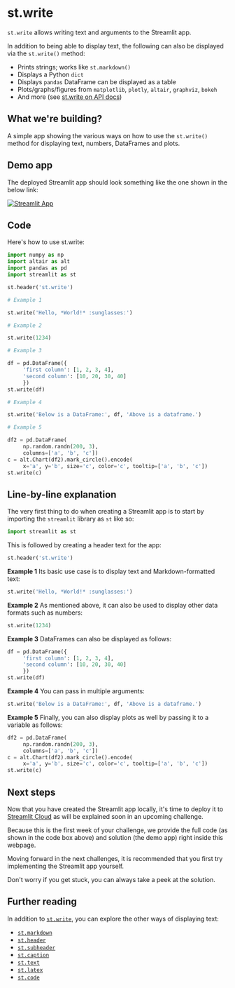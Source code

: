 # st.write

`st.write` allows writing text and arguments to the Streamlit app.

In addition to being able to display text, the following can also be displayed via the `st.write()` method:
- Prints strings; works like `st.markdown()`
- Displays a Python `dict`
- Displays `pandas` DataFrame can be displayed as a table
- Plots/graphs/figures from `matplotlib`, `plotly`, `altair`, `graphviz`, `bokeh`
- And more (see [st.write on API docs](https://docs.streamlit.io/library/api-reference/write-magic/st.write))

## What we're building?

A simple app showing the various ways on how to use the `st.write()` method for displaying text, numbers, DataFrames and plots.

## Demo app
The deployed Streamlit app should look something like the one shown in the below link: 

[![Streamlit App](https://static.streamlit.io/badges/streamlit_badge_black_white.svg)](https://share.streamlit.io/dataprofessor/st.write/)

## Code
Here's how to use st.write:
```python
import numpy as np
import altair as alt
import pandas as pd
import streamlit as st

st.header('st.write')

# Example 1

st.write('Hello, *World!* :sunglasses:')

# Example 2

st.write(1234)

# Example 3

df = pd.DataFrame({
     'first column': [1, 2, 3, 4],
     'second column': [10, 20, 30, 40]
     })
st.write(df)

# Example 4

st.write('Below is a DataFrame:', df, 'Above is a dataframe.')

# Example 5

df2 = pd.DataFrame(
     np.random.randn(200, 3),
     columns=['a', 'b', 'c'])
c = alt.Chart(df2).mark_circle().encode(
     x='a', y='b', size='c', color='c', tooltip=['a', 'b', 'c'])
st.write(c)
```

## Line-by-line explanation
The very first thing to do when creating a Streamlit app is to start by importing the `streamlit` library as `st` like so:
```python
import streamlit as st
```

This is followed by creating a header text for the app:
```python
st.header('st.write')
```

**Example 1**
Its basic use case is to display text and Markdown-formatted text:
```python
st.write('Hello, *World!* :sunglasses:')
```

**Example 2**
As mentioned above, it can also be used to display other data formats such as numbers:
```python
st.write(1234)
```

**Example 3**
DataFrames can also be displayed as follows:
```python
df = pd.DataFrame({
     'first column': [1, 2, 3, 4],
     'second column': [10, 20, 30, 40]
     })
st.write(df)
```

**Example 4**
You can pass in multiple arguments:
```python
st.write('Below is a DataFrame:', df, 'Above is a dataframe.')
```

**Example 5**
Finally, you can also display plots as well by passing it to a variable as follows:
```python
df2 = pd.DataFrame(
     np.random.randn(200, 3),
     columns=['a', 'b', 'c'])
c = alt.Chart(df2).mark_circle().encode(
     x='a', y='b', size='c', color='c', tooltip=['a', 'b', 'c'])
st.write(c)
```

## Next steps

Now that you have created the Streamlit app locally, it's time to deploy it to [Streamlit Cloud](https://streamlit.io/cloud) as will be explained soon in an upcoming challenge. 

Because this is the first week of your challenge, we provide the full code (as shown in the code box above) and solution (the demo app) right inside this webpage. 

Moving forward in the next challenges, it is recommended that you first try implementing the Streamlit app yourself.

Don't worry if you get stuck, you can always take a peek at the solution.

## Further reading
In addition to [`st.write`](https://docs.streamlit.io/library/api-reference/write-magic/st.write), you can explore the other ways of displaying text:
- [`st.markdown`](https://docs.streamlit.io/library/api-reference/text/st.markdown)
- [`st.header`](https://docs.streamlit.io/library/api-reference/text/st.header)
- [`st.subheader`](https://docs.streamlit.io/library/api-reference/text/st.subheader)
- [`st.caption`](https://docs.streamlit.io/library/api-reference/text/st.caption)
- [`st.text`](https://docs.streamlit.io/library/api-reference/text/st.text)
- [`st.latex`](https://docs.streamlit.io/library/api-reference/text/st.latex)
- [`st.code`](https://docs.streamlit.io/library/api-reference/text/st.code)
